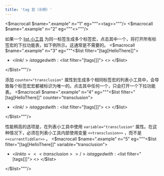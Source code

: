 ```yaml
---
title: 'tag 宏（示例）'
---
```


<$macrocall $name=".example" n="1" eg="""<<tag>>"""/>
<$macrocall $name=".example" n="2" eg="""<<tag Concepts>>"""/>

如果一个 [list 小工具](ListWidget) 为同一标签生成多个标签宏，点击其中一个，将打开所有标签宏的下拉功能表，如下例所示。这通常是不需要的。
<$macrocall $name=".example" n="3" eg="""<$list filter="[tag[HelloThere]]">

* <$link/> is tagged with: <$list filter="[<currentTiddler>tags[]]"> <<tag>> </$list>

</$list>"""/>

添加 `counter="transclusion"` 属性到生成多个相同标签宏的列表小工具中，会导致每个标签宏宏都被标识为唯一的。点击其中任何一个，只会打开一个下拉功能表。
<$macrocall $name=".example" n="4" eg="""<$list filter="[tag[HelloThere]]" counter="transclusion">

* <$link/> is tagged with: <$list filter="[<currentTiddler>tags[]]"> <<tag>> </$list>

</$list>"""/>

性能稍高的选项是，在列表小工具中使用 `variable="transclusion"` 属性。在这种情况下，必须在列表小工具内部使用变量 `<<transclusion>>` ，而不是 `<<currentTiddler>>` 。
<$macrocall $name=".example" n="5" eg="""<$list filter="[tag[HelloThere]]" variable="transclusion">

* <$link to=<<transclusion>>/> is tagged with: <$list filter="[<transclusion>tags[]]"> <<tag>> </$list>

</$list>"""/>